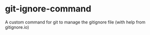 # git-ignore-command
A custom command for git to manage the gitignore file (with help from gitignore.io)
